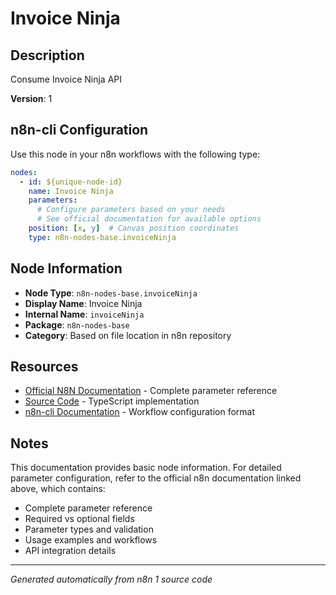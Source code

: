 # Invoice Ninja

## Description

Consume Invoice Ninja API

**Version**: 1

## n8n-cli Configuration

Use this node in your n8n workflows with the following type:

```yaml
nodes:
  - id: ${unique-node-id}
    name: Invoice Ninja
    parameters:
      # Configure parameters based on your needs
      # See official documentation for available options
    position: [x, y]  # Canvas position coordinates
    type: n8n-nodes-base.invoiceNinja
```

## Node Information

- **Node Type**: `n8n-nodes-base.invoiceNinja`
- **Display Name**: Invoice Ninja
- **Internal Name**: `invoiceNinja`
- **Package**: `n8n-nodes-base`
- **Category**: Based on file location in n8n repository

## Resources

- [Official N8N Documentation](https://docs.n8n.io/integrations/builtin/app-nodes/n8n-nodes-base.invoiceninja/) - Complete parameter reference
- [Source Code](https://github.com/n8n-io/n8n/blob/master/packages/nodes-base/nodes/InvoiceNinja/InvoiceNinja.node.ts) - TypeScript implementation
- [n8n-cli Documentation](https://github.com/edenreich/n8n-cli) - Workflow configuration format

## Notes

This documentation provides basic node information. For detailed parameter configuration, 
refer to the official n8n documentation linked above, which contains:

- Complete parameter reference
- Required vs optional fields
- Parameter types and validation
- Usage examples and workflows
- API integration details

---
*Generated automatically from n8n 1 source code*
